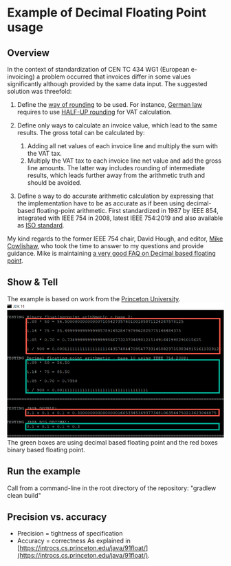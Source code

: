 # Example of Decimal Floating Point usage

## Overview

In the context of standardization of CEN TC 434 WG1 (European e-invoicing) a problem occurred that invoices differ in some values significantly although provided by the same data input.
The suggested solution was threefold:

1. Define the [way of rounding](https://docs.oracle.com/en/java/javase/11/docs/api/java.base/java/math/RoundingMode.html) to be used. For instance, [German law](src/test/resources/tax-law.md) requires to use [HALF-UP rounding](https://docs.oracle.com/en/java/javase/11/docs/api/java.base/java/math/RoundingMode.html#HALF_UP) for VAT calculation.

2. Define only ways to calculate an invoice value, which lead to the same results. The gross total can be calculated by:
    1. Adding all net values of each invoice line and multiply the sum with the VAT tax.
    2. Multiply the VAT tax to each invoice line net value and add the gross line amounts. 
    The latter way includes rounding of intermediate results, which leads further away from the arithmetic truth and should be avoided.

3. Define a way to do accurate arithmetic calculation by expressing that the implementation have to be as accurate as if been using decimal-based floating-point arithmetic.
First standardized in 1987 by IEEE 854, integrated with IEEE 754 in 2008, latest IEEE 754:2019 and also available as [ISO standard](https://www.iso.org/standard/80985.html).

My kind regards to the former IEEE 754 chair, David Hough, and editor, [Mike Cowlishaw](https://en.wikipedia.org/wiki/Mike_Cowlishaw), who took the time to answer to my questions and provide guidance.
Mike is maintaining [a very good FAQ on Decimal based floating point](http://speleotrove.com/decimal/decifaq.html).

## Show & Tell

The example is based on work from the [Princeton University](https://introcs.cs.princeton.edu/java/91float/Financial.java.html).
![Example output from command line](src/test/resources/example-cmdline-output.png)
The green boxes are using decimal based floating point and the red boxes binary based floating point.

## Run the example

Call from a command-line in the root directory of the repository: "gradlew clean build"

## Precision vs. accuracy

* Precision = tightness of specification
* Accuracy = correctness
As explained in [https://introcs.cs.princeton.edu/java/91float/](https://introcs.cs.princeton.edu/java/91float/).
